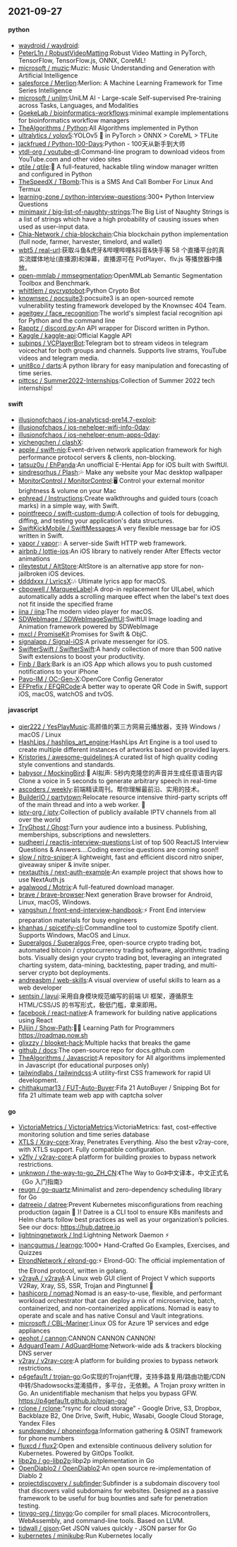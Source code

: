 ## 2021-09-27

#### python
* [waydroid / waydroid](https://github.com/waydroid/waydroid):
* [PeterL1n / RobustVideoMatting](https://github.com/PeterL1n/RobustVideoMatting):Robust Video Matting in PyTorch, TensorFlow, TensorFlow.js, ONNX, CoreML!
* [microsoft / muzic](https://github.com/microsoft/muzic):Muzic: Music Understanding and Generation with Artificial Intelligence
* [salesforce / Merlion](https://github.com/salesforce/Merlion):Merlion: A Machine Learning Framework for Time Series Intelligence
* [microsoft / unilm](https://github.com/microsoft/unilm):UniLM AI - Large-scale Self-supervised Pre-training across Tasks, Languages, and Modalities
* [GoekeLab / bioinformatics-workflows](https://github.com/GoekeLab/bioinformatics-workflows):minimal example implementations for bioinformatics workflow managers
* [TheAlgorithms / Python](https://github.com/TheAlgorithms/Python):All Algorithms implemented in Python
* [ultralytics / yolov5](https://github.com/ultralytics/yolov5):YOLOv5
🚀
in PyTorch > ONNX > CoreML > TFLite
* [jackfrued / Python-100-Days](https://github.com/jackfrued/Python-100-Days):Python - 100天从新手到大师
* [ytdl-org / youtube-dl](https://github.com/ytdl-org/youtube-dl):Command-line program to download videos from YouTube.com and other video sites
* [qtile / qtile](https://github.com/qtile/qtile):🍪
A full-featured, hackable tiling window manager written and configured in Python
* [TheSpeedX / TBomb](https://github.com/TheSpeedX/TBomb):This is a SMS And Call Bomber For Linux And Termux
* [learning-zone / python-interview-questions](https://github.com/learning-zone/python-interview-questions):300+ Python Interview Questions
* [minimaxir / big-list-of-naughty-strings](https://github.com/minimaxir/big-list-of-naughty-strings):The Big List of Naughty Strings is a list of strings which have a high probability of causing issues when used as user-input data.
* [Chia-Network / chia-blockchain](https://github.com/Chia-Network/chia-blockchain):Chia blockchain python implementation (full node, farmer, harvester, timelord, and wallet)
* [wbt5 / real-url](https://github.com/wbt5/real-url):获取斗鱼&虎牙&哔哩哔哩&抖音&快手等 58 个直播平台的真实流媒体地址(直播源)和弹幕，直播源可在 PotPlayer、flv.js 等播放器中播放。
* [open-mmlab / mmsegmentation](https://github.com/open-mmlab/mmsegmentation):OpenMMLab Semantic Segmentation Toolbox and Benchmark.
* [whittlem / pycryptobot](https://github.com/whittlem/pycryptobot):Python Crypto Bot
* [knownsec / pocsuite3](https://github.com/knownsec/pocsuite3):pocsuite3 is an open-sourced remote vulnerability testing framework developed by the Knownsec 404 Team.
* [ageitgey / face_recognition](https://github.com/ageitgey/face_recognition):The world's simplest facial recognition api for Python and the command line
* [Rapptz / discord.py](https://github.com/Rapptz/discord.py):An API wrapper for Discord written in Python.
* [Kaggle / kaggle-api](https://github.com/Kaggle/kaggle-api):Official Kaggle API
* [subinps / VCPlayerBot](https://github.com/subinps/VCPlayerBot):Telegram bot to stream videos in telegram voicechat for both groups and channels. Supports live strams, YouTube videos and telegram media.
* [unit8co / darts](https://github.com/unit8co/darts):A python library for easy manipulation and forecasting of time series.
* [pittcsc / Summer2022-Internships](https://github.com/pittcsc/Summer2022-Internships):Collection of Summer 2022 tech internships!

#### swift
* [illusionofchaos / ios-analyticsd-pre14.7-exploit](https://github.com/illusionofchaos/ios-analyticsd-pre14.7-exploit):
* [illusionofchaos / ios-nehelper-wifi-info-0day](https://github.com/illusionofchaos/ios-nehelper-wifi-info-0day):
* [illusionofchaos / ios-nehelper-enum-apps-0day](https://github.com/illusionofchaos/ios-nehelper-enum-apps-0day):
* [yichengchen / clashX](https://github.com/yichengchen/clashX):
* [apple / swift-nio](https://github.com/apple/swift-nio):Event-driven network application framework for high performance protocol servers & clients, non-blocking.
* [tatsuz0u / EhPanda](https://github.com/tatsuz0u/EhPanda):An unofficial E-Hentai App for iOS built with SwiftUI.
* [sindresorhus / Plash](https://github.com/sindresorhus/Plash):💦
Make any website your Mac desktop wallpaper
* [MonitorControl / MonitorControl](https://github.com/MonitorControl/MonitorControl):🖥
Control your external monitor brightness & volume on your Mac
* [ephread / Instructions](https://github.com/ephread/Instructions):Create walkthroughs and guided tours (coach marks) in a simple way, with Swift.
* [pointfreeco / swift-custom-dump](https://github.com/pointfreeco/swift-custom-dump):A collection of tools for debugging, diffing, and testing your application's data structures.
* [SwiftKickMobile / SwiftMessages](https://github.com/SwiftKickMobile/SwiftMessages):A very flexible message bar for iOS written in Swift.
* [vapor / vapor](https://github.com/vapor/vapor):💧
A server-side Swift HTTP web framework.
* [airbnb / lottie-ios](https://github.com/airbnb/lottie-ios):An iOS library to natively render After Effects vector animations
* [rileytestut / AltStore](https://github.com/rileytestut/AltStore):AltStore is an alternative app store for non-jailbroken iOS devices.
* [ddddxxx / LyricsX](https://github.com/ddddxxx/LyricsX):🎶
Ultimate lyrics app for macOS.
* [cbpowell / MarqueeLabel](https://github.com/cbpowell/MarqueeLabel):A drop-in replacement for UILabel, which automatically adds a scrolling marquee effect when the label's text does not fit inside the specified frame
* [iina / iina](https://github.com/iina/iina):The modern video player for macOS.
* [SDWebImage / SDWebImageSwiftUI](https://github.com/SDWebImage/SDWebImageSwiftUI):SwiftUI Image loading and Animation framework powered by SDWebImage
* [mxcl / PromiseKit](https://github.com/mxcl/PromiseKit):Promises for Swift & ObjC.
* [signalapp / Signal-iOS](https://github.com/signalapp/Signal-iOS):A private messenger for iOS.
* [SwifterSwift / SwifterSwift](https://github.com/SwifterSwift/SwifterSwift):A handy collection of more than 500 native Swift extensions to boost your productivity.
* [Finb / Bark](https://github.com/Finb/Bark):Bark is an iOS App which allows you to push customed notifications to your iPhone
* [Pavo-IM / OC-Gen-X](https://github.com/Pavo-IM/OC-Gen-X):OpenCore Config Generator
* [EFPrefix / EFQRCode](https://github.com/EFPrefix/EFQRCode):A better way to operate QR Code in Swift, support iOS, macOS, watchOS and tvOS.

#### javascript
* [qier222 / YesPlayMusic](https://github.com/qier222/YesPlayMusic):高颜值的第三方网易云播放器，支持 Windows / macOS / Linux
* [HashLips / hashlips_art_engine](https://github.com/HashLips/hashlips_art_engine):HashLips Art Engine is a tool used to create multiple different instances of artworks based on provided layers.
* [Kristories / awesome-guidelines](https://github.com/Kristories/awesome-guidelines):A curated list of high quality coding style conventions and standards.
* [babysor / MockingBird](https://github.com/babysor/MockingBird):🚀
AI拟声: 5秒内克隆您的声音并生成任意语音内容 Clone a voice in 5 seconds to generate arbitrary speech in real-time
* [ascoders / weekly](https://github.com/ascoders/weekly):前端精读周刊。帮你理解最前沿、实用的技术。
* [BuilderIO / partytown](https://github.com/BuilderIO/partytown):Relocate resource intensive third-party scripts off of the main thread and into a web worker.
🎉
* [iptv-org / iptv](https://github.com/iptv-org/iptv):Collection of publicly available IPTV channels from all over the world
* [TryGhost / Ghost](https://github.com/TryGhost/Ghost):Turn your audience into a business. Publishing, memberships, subscriptions and newsletters.
* [sudheerj / reactjs-interview-questions](https://github.com/sudheerj/reactjs-interview-questions):List of top 500 ReactJS Interview Questions & Answers....Coding exercise questions are coming soon!!
* [slow / nitro-sniper](https://github.com/slow/nitro-sniper):A lightweight, fast and efficient discord nitro sniper, giveaway sniper & invite sniper.
* [nextauthjs / next-auth-example](https://github.com/nextauthjs/next-auth-example):An example project that shows how to use NextAuth.js
* [agalwood / Motrix](https://github.com/agalwood/Motrix):A full-featured download manager.
* [brave / brave-browser](https://github.com/brave/brave-browser):Next generation Brave browser for Android, Linux, macOS, Windows.
* [yangshun / front-end-interview-handbook](https://github.com/yangshun/front-end-interview-handbook):⚡️
Front End interview preparation materials for busy engineers
* [khanhas / spicetify-cli](https://github.com/khanhas/spicetify-cli):Commandline tool to customize Spotify client. Supports Windows, MacOS and Linux.
* [Superalgos / Superalgos](https://github.com/Superalgos/Superalgos):Free, open-source crypto trading bot, automated bitcoin / cryptocurrency trading software, algorithmic trading bots. Visually design your crypto trading bot, leveraging an integrated charting system, data-mining, backtesting, paper trading, and multi-server crypto bot deployments.
* [andreasbm / web-skills](https://github.com/andreasbm/web-skills):A visual overview of useful skills to learn as a web developer
* [sentsin / layui](https://github.com/sentsin/layui):采用自身模块规范编写的前端 UI 框架，遵循原生 HTML/CSS/JS 的书写形式，极低门槛，拿来即用。
* [facebook / react-native](https://github.com/facebook/react-native):A framework for building native applications using React
* [PJijin / Show-Path](https://github.com/PJijin/Show-Path):👨‍💻
Learning Path for Programmers https://roadmap.now.sh
* [glixzzy / blooket-hack](https://github.com/glixzzy/blooket-hack):Multiple hacks that breaks the game
* [github / docs](https://github.com/github/docs):The open-source repo for docs.github.com
* [TheAlgorithms / Javascript](https://github.com/TheAlgorithms/Javascript):A repository for All algorithms implemented in Javascript (for educational purposes only)
* [tailwindlabs / tailwindcss](https://github.com/tailwindlabs/tailwindcss):A utility-first CSS framework for rapid UI development.
* [chithakumar13 / FUT-Auto-Buyer](https://github.com/chithakumar13/FUT-Auto-Buyer):Fifa 21 AutoBuyer / Snipping Bot for fifa 21 ultimate team web app with captcha solver

#### go
* [VictoriaMetrics / VictoriaMetrics](https://github.com/VictoriaMetrics/VictoriaMetrics):VictoriaMetrics: fast, cost-effective monitoring solution and time series database
* [XTLS / Xray-core](https://github.com/XTLS/Xray-core):Xray, Penetrates Everything. Also the best v2ray-core, with XTLS support. Fully compatible configuration.
* [v2fly / v2ray-core](https://github.com/v2fly/v2ray-core):A platform for building proxies to bypass network restrictions.
* [unknwon / the-way-to-go_ZH_CN](https://github.com/unknwon/the-way-to-go_ZH_CN):《The Way to Go》中文译本，中文正式名《Go 入门指南》
* [reugn / go-quartz](https://github.com/reugn/go-quartz):Minimalist and zero-dependency scheduling library for Go
* [datreeio / datree](https://github.com/datreeio/datree):Prevent Kubernetes misconfigurations from reaching production (again
😤
)! Datree is a CLI tool to ensure K8s manifests and Helm charts follow best practices as well as your organization’s policies. See our docs: https://hub.datree.io
* [lightningnetwork / lnd](https://github.com/lightningnetwork/lnd):Lightning Network Daemon
⚡️
* [inancgumus / learngo](https://github.com/inancgumus/learngo):1000+ Hand-Crafted Go Examples, Exercises, and Quizzes
* [ElrondNetwork / elrond-go](https://github.com/ElrondNetwork/elrond-go):⚡
Elrond-GO: The official implementation of the Elrond protocol, written in golang.
* [v2rayA / v2rayA](https://github.com/v2rayA/v2rayA):A Linux web GUI client of Project V which supports V2Ray, Xray, SS, SSR, Trojan and Pingtunnel
🚀
* [hashicorp / nomad](https://github.com/hashicorp/nomad):Nomad is an easy-to-use, flexible, and performant workload orchestrator that can deploy a mix of microservice, batch, containerized, and non-containerized applications. Nomad is easy to operate and scale and has native Consul and Vault integrations.
* [microsoft / CBL-Mariner](https://github.com/microsoft/CBL-Mariner):Linux OS for Azure 1P services and edge appliances
* [geohot / cannon](https://github.com/geohot/cannon):CANNON CANNON CANNON!
* [AdguardTeam / AdGuardHome](https://github.com/AdguardTeam/AdGuardHome):Network-wide ads & trackers blocking DNS server
* [v2ray / v2ray-core](https://github.com/v2ray/v2ray-core):A platform for building proxies to bypass network restrictions.
* [p4gefau1t / trojan-go](https://github.com/p4gefau1t/trojan-go):Go实现的Trojan代理，支持多路复用/路由功能/CDN中转/Shadowsocks混淆插件，多平台，无依赖。A Trojan proxy written in Go. An unidentifiable mechanism that helps you bypass GFW. https://p4gefau1t.github.io/trojan-go/
* [rclone / rclone](https://github.com/rclone/rclone):"rsync for cloud storage" - Google Drive, S3, Dropbox, Backblaze B2, One Drive, Swift, Hubic, Wasabi, Google Cloud Storage, Yandex Files
* [sundowndev / phoneinfoga](https://github.com/sundowndev/phoneinfoga):Information gathering & OSINT framework for phone numbers
* [fluxcd / flux2](https://github.com/fluxcd/flux2):Open and extensible continuous delivery solution for Kubernetes. Powered by GitOps Toolkit.
* [libp2p / go-libp2p](https://github.com/libp2p/go-libp2p):libp2p implementation in Go
* [OpenDiablo2 / OpenDiablo2](https://github.com/OpenDiablo2/OpenDiablo2):An open source re-implementation of Diablo 2
* [projectdiscovery / subfinder](https://github.com/projectdiscovery/subfinder):Subfinder is a subdomain discovery tool that discovers valid subdomains for websites. Designed as a passive framework to be useful for bug bounties and safe for penetration testing.
* [tinygo-org / tinygo](https://github.com/tinygo-org/tinygo):Go compiler for small places. Microcontrollers, WebAssembly, and command-line tools. Based on LLVM.
* [tidwall / gjson](https://github.com/tidwall/gjson):Get JSON values quickly - JSON parser for Go
* [kubernetes / minikube](https://github.com/kubernetes/minikube):Run Kubernetes locally
